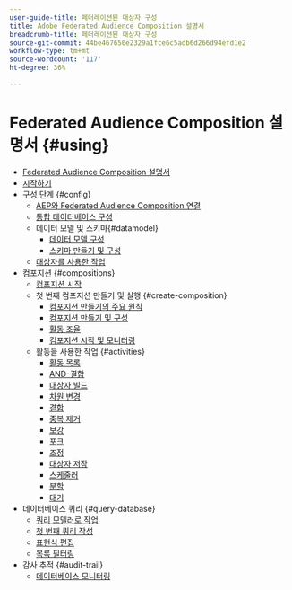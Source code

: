 ```yaml
---
user-guide-title: 페더레이션된 대상자 구성
title: Adobe Federated Audience Composition 설명서
breadcrumb-title: 페더레이션된 대상자 구성
source-git-commit: 44be467650e2329a1fce6c5adb6d266d94efd1e2
workflow-type: tm+mt
source-wordcount: '117'
ht-degree: 36%

---
```



# Federated Audience Composition 설명서 {#using}

+ [Federated Audience Composition 설명서](home.md)
+ [시작하기](chapter1/newfile.md)
+ 구성 단계 {#config}
   + [AEP와 Federated Audience Composition 연결](connections/destinations.md)
   + [통합 데이터베이스 구성](connections/federated-db.md)
   + 데이터 모델 및 스키마{#datamodel}
      + [데이터 모델 구성](data-management/gs-models.md)
      + [스키마 만들기 및 구성](customer/schemas.md)
   + [대상자를 사용한 작업](customer/audiences.md)
+ 컴포지션 {#compositions}
   + [컴포지션 시작](compositions/gs-compositions.md)
   + 첫 번째 컴포지션 만들기 및 실행 {#create-composition}
      + [컴포지션 만들기의 주요 원칙](compositions/gs-composition-creation.md)
      + [컴포지션 만들기 및 구성](compositions/create-composition.md)
      + [활동 조율](compositions/orchestrate-activities.md)
      + [컴포지션 시작 및 모니터링](compositions/start-monitor-composition.md)
   + 활동을 사용한 작업 {#activities}
      + [활동 목록](compositions/activities/about-activities.md)
      + [AND-결합](compositions/activities/and-join.md)
      + [대상자 빌드](compositions/activities/build-audience.md)
      + [차원 변경](compositions/activities/change-dimension.md)
      + [결합](compositions/activities/combine.md)
      + [중복 제거](compositions/activities/deduplication.md)
      + [보강](compositions/activities/enrichment.md)
      + [포크](compositions/activities/fork.md)
      + [조정](compositions/activities/reconciliation.md)
      + [대상자 저장](compositions/activities/save-audience.md)
      + [스케줄러](compositions/activities/scheduler.md)
      + [분할](compositions/activities/split.md)
      + [대기](compositions/activities/wait.md)
+ 데이터베이스 쿼리 {#query-database}
   + [쿼리 모델러로 작업](query/query-modeler-overview.md)
   + [첫 번째 쿼리 작성](query/build-query.md)
   + [표현식 편집](query/expression-editor.md)
   + [목록 필터링](query/filter.md)
+ 감사 추적 {#audit-trail}
   + [데이터베이스 모니터링](admin/audit-trail.md)
